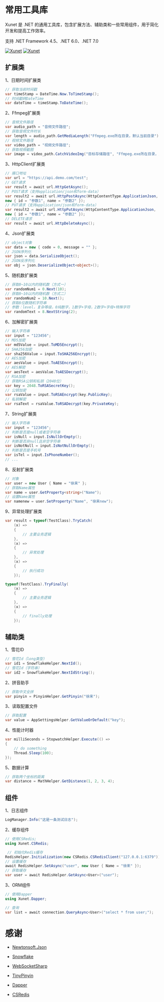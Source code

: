 # 常用工具库

Xunet 是 .NET 的通用工具库，包含扩展方法、辅助类和一些常用组件，用于简化开发和提高工作效率。

支持 .NET Framework 4.5、.NET 6.0、.NET 7.0

[![Xunet](https://img.shields.io/nuget/v/Xunet.svg?style=flat-square)](https://www.nuget.org/packages/Xunet)
[![Xunet](https://img.shields.io/nuget/dt/Xunet.svg?style=flat-square)](https://www.nuget.org/stats/packages/Xunet?groupby=Version)

## 扩展类

1、日期时间扩展类

```c#
// 获取当前时间戳
var timeStamp = DateTime.Now.ToTimeStamp();
// 时间戳转DateTime
var dateTime = timeStamp.ToDateTime();
```

2、Ffmpeg扩展类

```c#
// 音频文件路径
var audio_path = "音频文件路径";
// 获取音频文件时长
var length = audio_path.GetMediaLength("Ffmpeg.exe所在目录，默认当前目录");
// 视频文件路径
var video_path = "视频文件路径";
// 获取视频截图
var image = video_path.CatchVideoImg("目标存储路径", "Ffmpeg.exe所在目录，默认当前目录");
```

3、HttpClient扩展类

```c#
// 接口地址
var url = "https://api.demo.com/test";
// GET请求
var result = await url.HttpGetAsync();
// POST请求（支持application/json和form-data）
var result2 = await url.HttpPostAsync(HttpContentType.ApplicationJson, 
new { id = "参数1", name = "参数2" });
// PUT请求（支持application/json和form-data）
var result2 = await url.HttpPutAsync(HttpContentType.ApplicationJson, 
new { id = "参数1", name = "参数2" });
// DELETE请求
var result = await url.HttpDeleteAsync();
```

4、Json扩展类

```c#
// object对象
var data = new { code = 0, message = "" };
// JSON序列化
var json = data.SerializeObject();
// JSON反序列化
var obj = json.DeserializeObject<object>();
```

5、随机数扩展类

```c#
// 获取0~10以内的随机数（方式一）
var randomNum1 = 0.Next(10);
// 获取0~10以内的随机数（方式二）
var randomNum2 = 10.Next();
// 获取8位数随机字符串
// 参数：level，复杂等级，0纯数字，1数字+字母，2数字+字母+特殊字符
var randomText = 8.NextString(2);
```

6、加解密扩展类

```c#
// 输入字符串
var input = "123456";
// MD5加密
var md5Value = input.ToMD5Encrypt();
// SHA256加密
var sha256Value = input.ToSHA256Encrypt();
// AES加密
var aesValue = input.ToAESEncrypt();
// AES解密
var aesText = aesValue.ToAESDecrypt();
// RSA加密
// 获取RSA公钥和私钥（2048位）
var key = 2048.ToRSASecretKey();
// 公钥加密
var rsaValue = input.ToRSAEncrypt(key.PublicKey);
// 私钥解密
var rsaText = rsaValue.ToRSADecrypt(key.PrivateKey);
```

7、String扩展类

```c#
// 输入字符串
var input = "123456";
// 判断是否是null或者空字符串
var isNull = input.IsNullOrEmpty();
// 判断是否非null且非空字符串
var isNotNull = input.IsNotNullOrEmpty();
// 判断是否是手机号
var isTel = input.IsPhoneNumber();
// ...
```
8、反射扩展类

```c#
// 对象
var user = new User { Name = "徐来" };
// 获取Name属性
var name = user.GetProperty<string>("Name");
// 设置Name属性
var namenew = user.SetProperty("Name", "徐来new");
```

9、异常处理扩展类

```c#
var result = typeof(TestClass).TryCatch(
    (x) =>
    {
        // 主要业务逻辑
    },
    (x) =>
    {
        // 异常处理
    },
    (x) =>
    {
        // 执行成功
    });

typeof(TestClass).TryFinally(
    (x) => 
    {
        // 主要业务逻辑
    },
    (x) => 
    {
        // finally处理
    });
```

## 辅助类

1、雪花ID

```c#
// 雪花Id（long类型）
var id1 = SnowflakeHelper.NextId();
// 雪花Id（字符串）
var id2 = SnowflakeHelper.NextIdString();
```

2、拼音助手

```c#
// 获取中文全拼
var pinyin = PinyinHelper.GetPinyin("徐来");
```

3、读取配置文件

```c#
// 获取配置
var value = AppSettingsHelper.GetValueOrDefault("key");
```

4、性能计时器

```c#
var milliSeconds = StopwatchHelper.Execute(() =>
{
    // do something
    Thread.Sleep(100);
});
```

5、数据计算

```c#
// 获取两个坐标的距离
var distance = MathHelper.GetDistance(1, 2, 3, 4);
```

## 组件

1、日志组件

```c#
LogManager.Info("这是一条测试日志");
```

2、缓存组件

```c#
// 使用CSRedis;
using Xunet.CSRedis;

 // 初始化Redis缓存
RedisHelper.Initialization(new CSRedis.CSRedisClient("127.0.0.1:6379"));
// 设置缓存
await RedisHelper.SetAsync("user", new User { Name = "徐来" });
// 获取缓存
var user = await RedisHelper.GetAsync<User>("user");
```

3、ORM组件

```c#
// 使用Dapper
using Xunet.Dapper;

// 查询
var list = await connection.QueryAsync<User>("select * from user;");
```

# 感谢

- [Newtonsoft.Json](https://github.com/JamesNK/Newtonsoft.Json)

- [Snowflake](https://github.com/twitter-archive/snowflake)

- [WebSocketSharp](https://github.com/sta/websocket-sharp)

- [TinyPinyin](https://github.com/hstarorg/TinyPinyin.Net)

- [Dapper](https://github.com/DapperLib/Dapper)

- [CSRedis](https://github.com/2881099/csredis)
